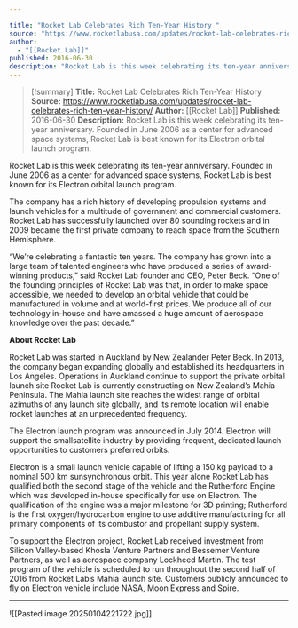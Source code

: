 ```yaml
---

title: "Rocket Lab Celebrates Rich Ten-Year History "
source: "https://www.rocketlabusa.com/updates/rocket-lab-celebrates-rich-ten-year-history/"
author:
  - "[[Rocket Lab]]"
published: 2016-06-30
description: "Rocket Lab is this week celebrating its ten-year anniversary. Founded in June 2006 as a center for advanced space systems, Rocket Lab is best known for its Electron orbital launch program."
---
```

>[!summary]
**Title:** Rocket Lab Celebrates Rich Ten-Year History 
**Source:** https://www.rocketlabusa.com/updates/rocket-lab-celebrates-rich-ten-year-history/
**Author:** [[Rocket Lab]]
**Published:** 2016-06-30
**Description:** Rocket Lab is this week celebrating its ten-year anniversary. Founded in June 2006 as a center for advanced space systems, Rocket Lab is best known for its Electron orbital launch program.

Rocket Lab is this week celebrating its ten-year anniversary. Founded in June 2006 as a center for advanced space systems, Rocket Lab is best known for its Electron orbital launch program.

The company has a rich history of developing propulsion systems and launch vehicles for a multitude of government and commercial customers. Rocket Lab has successfully launched over 80 sounding rockets and in 2009 became the first private company to reach space from the Southern Hemisphere.

“We’re celebrating a fantastic ten years. The company has grown into a large team of talented engineers who have produced a series of award-winning products,” said Rocket Lab founder and CEO, Peter Beck. “One of the founding principles of Rocket Lab was that, in order to make space accessible, we needed to develop an orbital vehicle that could be manufactured in volume and at world-first prices. We produce all of our technology in-house and have amassed a huge amount of aerospace knowledge over the past decade.”

**About Rocket Lab**

Rocket Lab was started in Auckland by New Zealander Peter Beck. In 2013, the company began expanding globally and established its headquarters in Los Angeles. Operations in Auckland continue to support the private orbital launch site Rocket Lab is currently constructing on New Zealand’s Mahia Peninsula. The Mahia launch site reaches the widest range of orbital azimuths of any launch site globally, and its remote location will enable rocket launches at an unprecedented frequency.

The Electron launch program was announced in July 2014. Electron will support the smallsatellite industry by providing frequent, dedicated launch opportunities to customers preferred orbits.

Electron is a small launch vehicle capable of lifting a 150 kg payload to a nominal 500 km sunsynchronous orbit. This year alone Rocket Lab has qualified both the second stage of the vehicle and the Rutherford Engine which was developed in-house specifically for use on Electron. The qualification of the engine was a major milestone for 3D printing; Rutherford is the first oxygen/hydrocarbon engine to use additive manufacturing for all primary components of its combustor and propellant supply system.

To support the Electron project, Rocket Lab received investment from Silicon Valley-based Khosla Venture Partners and Bessemer Venture Partners, as well as aerospace company Lockheed Martin. The test program of the vehicle is scheduled to run throughout the second half of 2016 from Rocket Lab’s Mahia launch site. Customers publicly announced to fly on Electron vehicle include NASA, Moon Express and Spire.

---

![[Pasted image 20250104221722.jpg]]